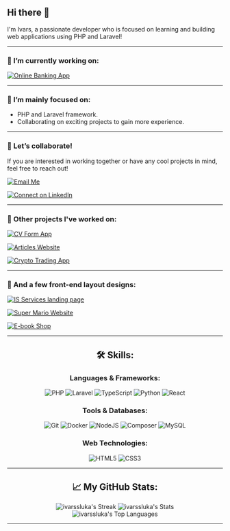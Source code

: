 ## Hi there 👋

I'm Ivars, a passionate developer who is focused on learning and building web applications using PHP and Laravel!

---

### 🔭 I’m currently working on:

[![Online Banking App](https://img.shields.io/badge/Online%20Banking%20App-View%20Project-blue?style=for-the-badge&logo=github)](https://github.com/ivarssluka/larabank)

---

### 🌱 I’m mainly focused on:
- PHP and Laravel framework.
- Collaborating on exciting projects to gain more experience.

---

### 👯 Let’s collaborate!

If you are interested in working together or have any cool projects in mind, feel free to reach out!

[![Email Me](https://img.shields.io/badge/Email%20Me-ivarssluka%40gmail.com-blue?style=for-the-badge&logo=gmail)](mailto:ivarssluka@gmail.com)

[![Connect on LinkedIn](https://img.shields.io/badge/Connect%20on%20LinkedIn-blue?style=for-the-badge&logo=linkedin)](https://www.linkedin.com/in/ivarssluka)

---

### 🚀 Other projects I've worked on:

[![CV Form App](https://img.shields.io/badge/CV%20Form%20App-Laravel-blue?style=for-the-badge&logo=github)](https://github.com/ivarssluka/laravel-cv-generator)

[![Articles Website](https://img.shields.io/badge/Articles%20Website-PHP-blue?style=for-the-badge&logo=github)](https://github.com/ivarssluka/ArticlesWebsite)

[![Crypto Trading App](https://img.shields.io/badge/Crypto%20Trading%20App-PHP-blue?style=for-the-badge&logo=github)](https://github.com/ivarssluka/CryptoTrade/tree/CryptoTradeWeb)

---

### 🚀 And a few front-end layout designs:

[![IS Services landing page](https://img.shields.io/badge/IS%20Services%20Landing%20Page-Bootstrap%20HTML%20CSS-blue?style=for-the-badge&logo=github)](https://github.com/ivarssluka/responsive-solutions)

[![Super Mario Website](https://img.shields.io/badge/Super%20Mario%20Responsive%20Design-HTML%20%26%20CSS-blue?style=for-the-badge&logo=github)](https://github.com/ivarssluka/responsive-mario)

[![E-book Shop](https://img.shields.io/badge/E%20Book%20Shop-Bootstrap-blue?style=for-the-badge&logo=github)](https://github.com/ivarssluka/netninjabootstrap)

---


<div align="center">

## 🛠️ Skills:

### Languages & Frameworks:

![PHP](https://img.shields.io/badge/PHP-777BB4?style=for-the-badge&logo=php&logoColor=white)
![Laravel](https://img.shields.io/badge/Laravel-FF2D20?style=for-the-badge&logo=laravel&logoColor=white)
![TypeScript](https://img.shields.io/badge/TypeScript-007ACC?style=for-the-badge&logo=typescript&logoColor=white)
![Python](https://img.shields.io/badge/Python-3776AB?style=for-the-badge&logo=python&logoColor=white)
![React](https://img.shields.io/badge/React-61DAFB?style=for-the-badge&logo=react&logoColor=white)

### Tools & Databases:

![Git](https://img.shields.io/badge/Git-F05032?style=for-the-badge&logo=git&logoColor=white)
![Docker](https://img.shields.io/badge/Docker-2496ED?style=for-the-badge&logo=docker&logoColor=white)
![NodeJS](https://img.shields.io/badge/Node.js-43853D?style=for-the-badge&logo=node.js&logoColor=white)
![Composer](https://img.shields.io/badge/Composer-885630?style=for-the-badge&logo=composer&logoColor=white)
![MySQL](https://img.shields.io/badge/MySQL-4479A1?style=for-the-badge&logo=mysql&logoColor=white)

### Web Technologies:

![HTML5](https://img.shields.io/badge/HTML5-E34F26?style=for-the-badge&logo=html5&logoColor=white)
![CSS3](https://img.shields.io/badge/CSS3-1572B6?style=for-the-badge&logo=css3&logoColor=white)

---

## 📈 My GitHub Stats:

![ivarssluka's Streak](https://github-readme-streak-stats.herokuapp.com/?user=ivarssluka&theme=darcula&hide_border=false)
![ivarssluka's Stats](https://github-readme-stats.vercel.app/api?username=ivarssluka&theme=darcula&show_icons=true&hide_border=false&count_private=true)  
![ivarssluka's Top Languages](https://github-readme-stats.vercel.app/api/top-langs/?username=ivarssluka&theme=darcula&show_icons=true&hide_border=false&layout=compact)

</div>




---

